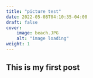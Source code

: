 ```yaml
---
title: "picture test"
date: 2022-05-08T04:10:35-04:00
draft: false
cover:
    image: beach.JPG
    alt: "image loading"
weight: 1
---
```


<!-- ![hmm](/beach2.jpg) -->

## This is my first post
